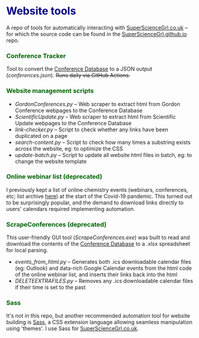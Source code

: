 # <span style="color: navy">Website tools</span>

A repo of tools for automatically interacting with <a href="https://supersciencegrl.co.uk">SuperScienceGrl.co.uk</a> &ndash; for which the source code can be found in the <a href="https://github.com/supersciencegrl/supersciencegrl.github.io">SuperScienceGrl.github.io</a> repo. 

### <span style="color: darkgreen">Conference Tracker</span>
Tool to convert the <a href="https://supersciencegrl.co.uk/conferences">Conference Database</a> to a JSON output (_conferences.json_). ~~Runs daily via GitHub Actions.~~

### <span style="color: darkgreen">Website management scripts</span>
- _GordonConferences.py_ &ndash; Web scraper to extract html from Gordon Conference webpages to the Conference Database
- _ScientificUpdate.py_ &ndash; Web scraper to extract html from Scientific Update webpages to the Conference Database
- _link-checker.py_ &ndash; Script to check whether any links have been duplicated on a page
- _search-content.py_ &ndash; Script to check how many times a substring exists across the website, eg: to optimize the CSS
- _update-batch.py_ &ndash; Script to update all website html files in batch, eg: to change the website template

### <span style="color: darkgreen">Online webinar list (deprecated)</span>
I previously kept a list of online chemistry events (webinars, conferences, etc; list archive <a href="https://supersciencegrl.co.uk/online-old">here</a>) at the start of the Covid-19 pandemic. This turned out to be surprisingly popular, and the demand to download links directly to users' calendars required implementing automation. 

### <span style="color: darkgreen">ScrapeConferences (deprecated)</span>
This user-friendly GUI tool (_ScrapeConferences.exe_) was built to read and download the contents of the <a href="https://supersciencegrl.co.uk/conferences">Conference Database</a> to a .xlsx spreadsheet for local parsing. 

- _events_from_html.py_ &ndash; Generates both .ics downloadable calendar files (eg: Outlook) and data-rich Google Calendar events from the html code of the online webinar list, and inserts their links back into the html
- _DELETEEXTRAFILES.py_ &ndash; Removes any .ics downloadable calendar files if their time is set to the past

### <span style="color: darkgreen">Sass</span>
It's not in this repo, but another recommended automation tool for website building is <a href="https://sass-lang.com/">Sass</a>, a CSS extension language allowing seamless manipulation using 'themes'. I use Sass for <a href="https://supersciencegrl.co.uk">SuperScienceGrl.co.uk</a>. 